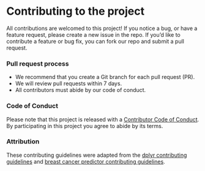 # Contributing to the project

All contributions are welcomed to this project! If you notice a bug, or have a feature request, please create a new issue in the repo. If you’d like to contribute a feature or bug fix, you can fork our repo and submit a pull request.  

### Pull request process
*  We recommend that you create a Git branch for each pull request (PR).  
*  We will review pull requests within 7 days.
*  All contributors must abide by our code of conduct.

### Code of Conduct

Please note that this project is released with a [Contributor Code of
Conduct](CODE_OF_CONDUCT.md). By participating in this project you agree to
abide by its terms.

### Attribution
These contributing guidelines were adapted from the [dplyr contributing guidelines](https://github.com/tidyverse/dplyr/blob/master/.github/CONTRIBUTING.md) and [breast cancer predictor contributing guidelines](https://github.com/ttimbers/breast_cancer_predictor/blob/master/CONTRIBUTING.md).